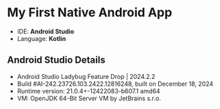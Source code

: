 # My First Native Android App

- IDE: **Android Studio**
- Language: **Kotlin**

## Android Studio Details

- Android Studio Ladybug Feature Drop | 2024.2.2
- Build #AI-242.23726.103.2422.12816248, built on December 18, 2024
- Runtime version: 21.0.4+-12422083-b607.1 amd64
- VM: OpenJDK 64-Bit Server VM by JetBrains s.r.o.
